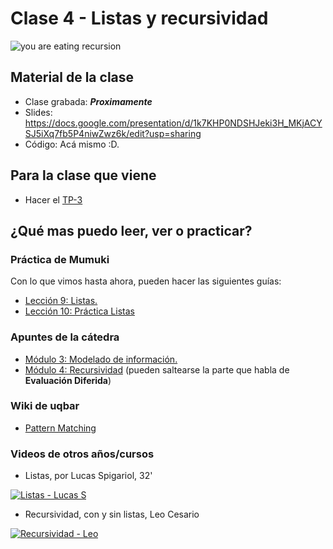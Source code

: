# Clase 4 - Listas y recursividad

![you are eating recursion](https://images-cdn.9gag.com/photo/aGjD96n_700b.jpg)

## Material de la clase

- Clase grabada: _**Proximamente**_
- Slides: https://docs.google.com/presentation/d/1k7KHP0NDSHJeki3H_MKjACYSJ5iXq7fb5P4niwZwz6k/edit?usp=sharing
- Código: Acá mismo :D.

## Para la clase que viene

- Hacer el [TP-3](https://classroom.github.com/g/VTpX2ccA)

## ¿Qué mas puedo leer, ver o practicar?

### Práctica de Mumuki

Con lo que vimos hasta ahora, pueden hacer las siguientes guías:
- [Lección 9: Listas.](https://mumuki.io/pdep-utn/lessons/695-programacion-funcional-listas)
- [Lección 10: Práctica Listas](https://mumuki.io/pdep-utn/lessons/696-programacion-funcional-practica-listas)

### Apuntes de la cátedra

- [Módulo 3: Modelado de información.](https://drive.google.com/open?id=11C2UAbP70dP7sTID-ZxJm_a-5ypKxQUEuZr6GVk5yFI)
- [Módulo 4: Recursividad](https://docs.google.com/document/d/1JOlRcFZ7Ehm9gx_wH77MkhvObcyKS7Wqo4Sm8joMJBM/edit) (pueden saltearse la parte que habla de **Evaluación Diferida**)

### Wiki de uqbar

- [Pattern Matching](https://wiki.uqbar.org/wiki/articles/pattern-matching-en-haskell.html)

### Videos de otros años/cursos

- Listas, por Lucas Spigariol, 32'

[![Listas - Lucas S](https://img.youtube.com/vi/HRBtsachj98/0.jpg)](https://youtu.be/HRBtsachj98 "Listas - Lucas S")

- Recursividad, con y sin listas, Leo Cesario

[![Recursividad - Leo](https://img.youtube.com/vi/zR4XVIpKnZg/0.jpg)](https://youtu.be/zR4XVIpKnZg "Recursividad - Leo")
